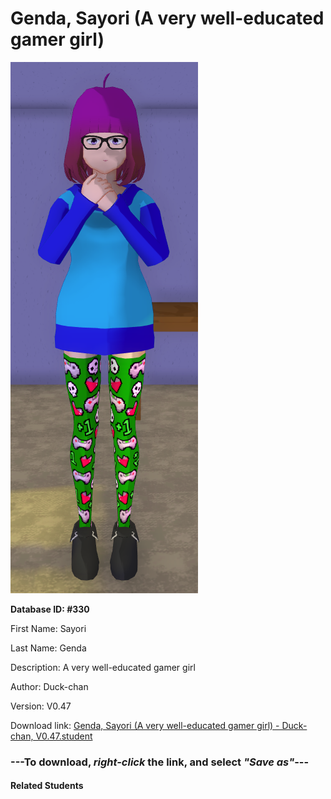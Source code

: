 # Genda, Sayori (A very well-educated gamer girl)

<img src="Files/Genda, Sayori (A very well-educated gamer girl).png" title="Genda, Sayori (A very well-educated gamer girl) - Duck-chan, V0.47">

**Database ID: #330**

First Name: Sayori

Last Name: Genda

Description: A very well-educated gamer girl

Author: Duck-chan

Version: V0.47

Download link: <a href="https://raw.githubusercontent.com/Arbiter1223/Daigaku-Gurashi-Custom-Students/master/Students/Files/Genda%2C%20Sayori%20(A%20very%20well-educated%20gamer%20girl)%20-%20Duck-chan%2C%20V0.47.student">Genda, Sayori (A very well-educated gamer girl) - Duck-chan, V0.47.student</a>

### ---**To download, _right-click_ the link, and select _"Save as"_**---

#### Related Students

